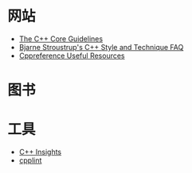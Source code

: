 
网站
======
+ [The C++ Core Guidelines](https://github.com/isocpp/CppCoreGuidelines)
+ [Bjarne Stroustrup's C++ Style and Technique FAQ](https://www.stroustrup.com/bs_faq2.html)
+ [Cppreference Useful Resources](https://zh.cppreference.com/w/cpp/links)


图书
======


工具
======
 + [C++ Insights](https://github.com/andreasfertig/cppinsights)
 + [cpplint](https://github.com/google/styleguide/tree/gh-pages/cpplint)